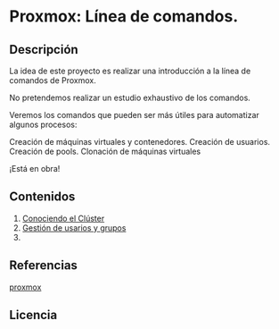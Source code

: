 # Proxmox: Línea de comandos.
## Descripción
La idea de este proyecto es realizar una introducción a la línea de comandos de Proxmox.

No pretendemos realizar un estudio exhaustivo de los comandos.

Veremos los comandos que pueden ser más útiles para automatizar algunos procesos:

Creación de máquinas virtuales y contenedores.
Creación de usuarios.
Creación de pools.
Clonación de máquinas virtuales

¡Está en obra!

## Contenidos
1. [Conociendo el Clúster](modulo1/cluster.md)
2. [Gestión de usarios y grupos](modulo2/usuariosygrupos.md)
3. 

## Referencias
[proxmox](https://pve.proxmox.com/pve-docs/api-viewer)

## Licencia

